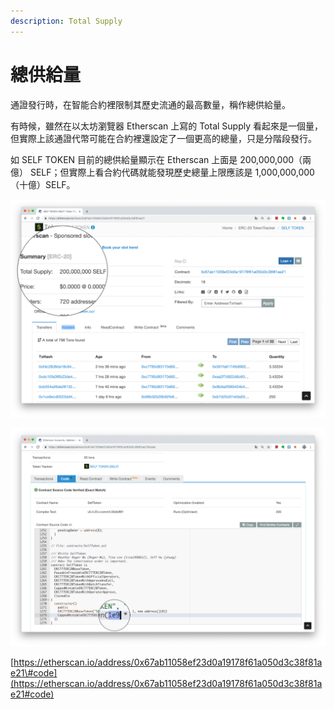 ```yaml
---
description: Total Supply
---
```


# 總供給量

通證發行時，在智能合約裡限制其歷史流通的最高數量，稱作總供給量。

有時候，雖然在以太坊瀏覽器 Etherscan 上寫的 Total Supply 看起來是一個量，但實際上該通證代幣可能在合約裡還設定了一個更高的總量，只是分階段發行。

如 SELF TOKEN 目前的總供給量顯示在 Etherscan 上面是 200,000,000（兩億） SELF；但實際上看合約代碼就能發現歷史總量上限應該是 1,000,000,000（十億）SELF。



![](../../.gitbook/assets/ying-mu-kuai-zhao-20181226-xia-wu-10.25.31.png)

![](../../.gitbook/assets/ying-mu-kuai-zhao-20181226-xia-wu-11.06.54.png)

[https://etherscan.io/address/0x67ab11058ef23d0a19178f61a050d3c38f81ae21\#code](https://etherscan.io/address/0x67ab11058ef23d0a19178f61a050d3c38f81ae21#code)  




